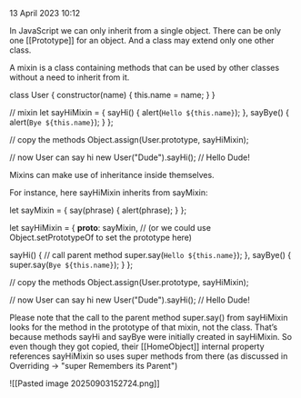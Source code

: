 13 April 2023
10:12

In JavaScript we can only inherit from a single object. There can be only one [[Prototype]] for an object. And a class may extend only one other class.
 
A mixin is a class containing methods that can be used by other classes without a need to inherit from it.

class User {
  constructor(name) {
    this.name = name;
  }
}

// mixin
let sayHiMixin = {
  sayHi() {
    alert(`Hello ${this.name}`);
  },
  sayBye() {
    alert(`Bye ${this.name}`);
  }
};
 
// copy the methods
Object.assign(User.prototype, sayHiMixin);
 
// now User can say hi
new User("Dude").sayHi(); // Hello Dude!
 

Mixins can make use of inheritance inside themselves.
 
For instance, here sayHiMixin inherits from sayMixin:
 
let sayMixin = {
  say(phrase) {
    alert(phrase);
  }
};
 
let sayHiMixin = {
  __proto__: sayMixin, // (or we could use Object.setPrototypeOf to set the prototype here)
 
  sayHi() {
    // call parent method
    super.say(`Hello ${this.name}`);
  },
  sayBye() {
    super.say(`Bye ${this.name}`);
  }
};

 
// copy the methods
Object.assign(User.prototype, sayHiMixin);
 
// now User can say hi
new User("Dude").sayHi(); // Hello Dude!
 
Please note that the call to the parent method super.say() from sayHiMixin looks for the method in the prototype of that mixin, not the class. That’s because methods sayHi and sayBye were initially created in sayHiMixin. So even though they got copied, their [[HomeObject]] internal property references sayHiMixin so uses super methods from there (as discussed in Overriding -> "super Remembers its Parent")

![[Pasted image 20250903152724.png]]